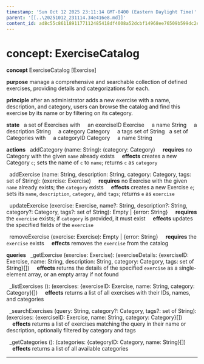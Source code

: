 ```yaml
---
timestamp: 'Sun Oct 12 2025 23:11:14 GMT-0400 (Eastern Daylight Time)'
parent: '[[..\20251012_231114.34e416e8.md]]'
content_id: ad8c55c8611891177112485418df4008a52dcbf14968ee76509b599dc2e730e1
---
```


# concept: ExerciseCatalog

**concept** ExerciseCatalog \[Exercise]

**purpose** manage a comprehensive and searchable collection of defined exercises, providing details and categorizations for each.

**principle** after an administrator adds a new exercise with a name, description, and category, users can browse the catalog and find this exercise by its name or by filtering on its category.

**state**
  a set of Exercises with
    an exerciseID Exercise
    a name String
    a description String
    a category Category
    a tags set of String
  a set of Categories with
    a categoryID Category
    a name String

**actions**
  addCategory (name: String): (category: Category)
    **requires** no Category with the given `name` already exists
    **effects** creates a new Category `c`; sets the name of `c` to `name`; returns `c` as `category`

  addExercise (name: String, description: String, category: Category, tags: set of String): (exercise: Exercise)
    **requires** no Exercise with the given `name` already exists; the `category` exists
    **effects** creates a new Exercise `e`; sets its `name`, `description`, `category`, and `tags`; returns `e` as `exercise`

  updateExercise (exercise: Exercise, name?: String, description?: String, category?: Category, tags?: set of String): Empty | {error: String}
    **requires** the `exercise` exists; if `category` is provided, it must exist
    **effects** updates the specified fields of the `exercise`

  removeExercise (exercise: Exercise): Empty | {error: String}
    **requires** the `exercise` exists
    **effects** removes the `exercise` from the catalog

**queries**
  \_getExercise (exercise: Exercise): (exerciseDetails: {exerciseID: Exercise, name: String, description: String, category: Category, tags: set of String}\[])
    **effects** returns the details of the specified `exercise` as a single-element array, or an empty array if not found

  \_listExercises (): (exercises: {exerciseID: Exercise, name: String, category: Category}\[])
    **effects** returns a list of all exercises with their IDs, names, and categories

  \_searchExercises (query: String, category?: Category, tags?: set of String): (exercises: {exerciseID: Exercise, name: String, category: Category}\[])
    **effects** returns a list of exercises matching the query in their name or description, optionally filtered by category and tags

  \_getCategories (): (categories: {categoryID: Category, name: String}\[])
    **effects** returns a list of all available categories

***
